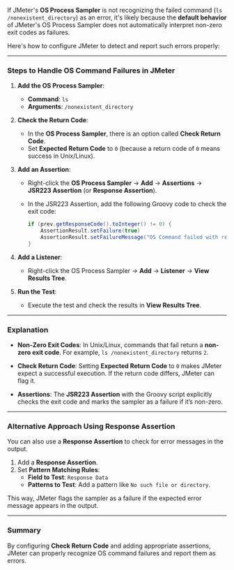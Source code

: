 If JMeter's **OS Process Sampler** is not recognizing the failed command (`ls /nonexistent_directory`) as an error, it's likely because the **default behavior** of JMeter's OS Process Sampler does not automatically interpret non-zero exit codes as failures.

Here's how to configure JMeter to detect and report such errors properly:

---

### Steps to Handle OS Command Failures in JMeter

1. **Add the OS Process Sampler**:
    - **Command**: `ls`
    - **Arguments**: `/nonexistent_directory`

2. **Check the Return Code**:
    - In the **OS Process Sampler**, there is an option called **Check Return Code**.
    - Set **Expected Return Code** to `0` (because a return code of `0` means success in Unix/Linux).

3. **Add an Assertion**:
    - Right-click the **OS Process Sampler** → **Add** → **Assertions** → **JSR223 Assertion** (or **Response Assertion**).
    - In the JSR223 Assertion, add the following Groovy code to check the exit code:

      ```groovy
      if (prev.getResponseCode().toInteger() != 0) {
          AssertionResult.setFailure(true)
          AssertionResult.setFailureMessage("OS Command failed with return code: " + prev.getResponseCode())
      }
      ```

4. **Add a Listener**:
    - Right-click the OS Process Sampler → **Add** → **Listener** → **View Results Tree**.

5. **Run the Test**:
    - Execute the test and check the results in **View Results Tree**.

---

### Explanation

- **Non-Zero Exit Codes**: In Unix/Linux, commands that fail return a **non-zero exit code**. For example, `ls /nonexistent_directory` returns `2`.
  
- **Check Return Code**: Setting **Expected Return Code** to `0` makes JMeter expect a successful execution. If the return code differs, JMeter can flag it.

- **Assertions**: The **JSR223 Assertion** with the Groovy script explicitly checks the exit code and marks the sampler as a failure if it’s non-zero.

---

### Alternative Approach Using Response Assertion

You can also use a **Response Assertion** to check for error messages in the output.

1. Add a **Response Assertion**.
2. Set **Pattern Matching Rules**:
   - **Field to Test**: `Response Data`
   - **Patterns to Test**: Add a pattern like `No such file or directory`.

This way, JMeter flags the sampler as a failure if the expected error message appears in the output.

---

### Summary

By configuring **Check Return Code** and adding appropriate assertions, JMeter can properly recognize OS command failures and report them as errors.